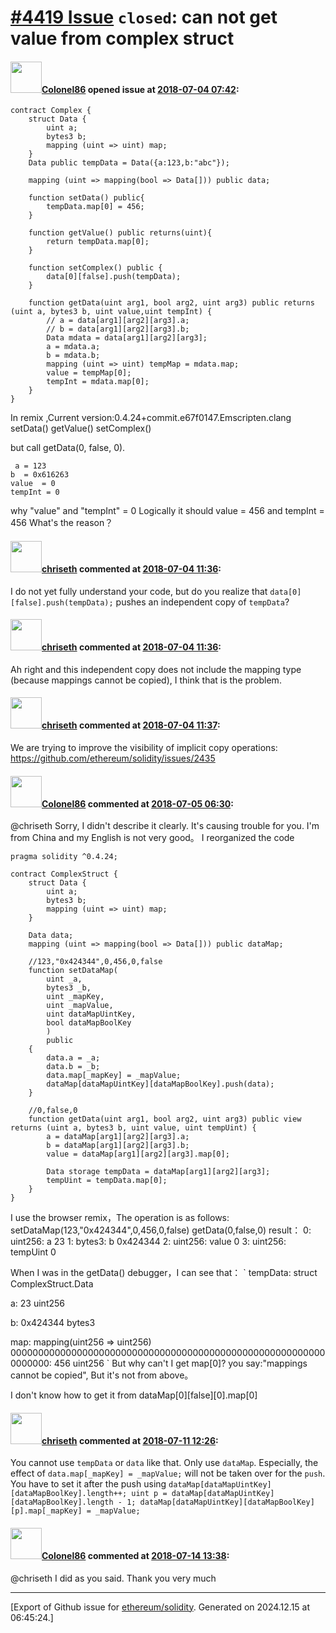 # [\#4419 Issue](https://github.com/ethereum/solidity/issues/4419) `closed`: can not get value from complex struct 

#### <img src="https://avatars.githubusercontent.com/u/11241911?v=4" width="50">[Colonel86](https://github.com/Colonel86) opened issue at [2018-07-04 07:42](https://github.com/ethereum/solidity/issues/4419):

```
contract Complex {
    struct Data {
        uint a;
        bytes3 b;
        mapping (uint => uint) map;
    }
    Data public tempData = Data({a:123,b:"abc"});
    
    mapping (uint => mapping(bool => Data[])) public data;
    
    function setData() public{
        tempData.map[0] = 456;
    }
    
    function getValue() public returns(uint){
        return tempData.map[0];
    }
    
    function setComplex() public {
        data[0][false].push(tempData);
    }
    
    function getData(uint arg1, bool arg2, uint arg3) public returns (uint a, bytes3 b, uint value,uint tempInt) {
        // a = data[arg1][arg2][arg3].a;
        // b = data[arg1][arg2][arg3].b;
        Data mdata = data[arg1][arg2][arg3];
        a = mdata.a;
        b = mdata.b;
        mapping (uint => uint) tempMap = mdata.map;
        value = tempMap[0];
        tempInt = mdata.map[0];
    }
}
```

In remix ,Current version:0.4.24+commit.e67f0147.Emscripten.clang
setData()
getValue()
setComplex() 

but call  getData(0, false, 0).
```
 a = 123
b  = 0x616263
value  = 0
tempInt = 0
```

why "value" and "tempInt" = 0
Logically it should value = 456 and tempInt = 456
What's the reason？



#### <img src="https://avatars.githubusercontent.com/u/9073706?v=4" width="50">[chriseth](https://github.com/chriseth) commented at [2018-07-04 11:36](https://github.com/ethereum/solidity/issues/4419#issuecomment-402452804):

I do not yet fully understand your code, but do you realize that `data[0][false].push(tempData);` pushes an independent copy of `tempData`?

#### <img src="https://avatars.githubusercontent.com/u/9073706?v=4" width="50">[chriseth](https://github.com/chriseth) commented at [2018-07-04 11:36](https://github.com/ethereum/solidity/issues/4419#issuecomment-402452927):

Ah right and this independent copy does not include the mapping type (because mappings cannot be copied), I think that is the problem.

#### <img src="https://avatars.githubusercontent.com/u/9073706?v=4" width="50">[chriseth](https://github.com/chriseth) commented at [2018-07-04 11:37](https://github.com/ethereum/solidity/issues/4419#issuecomment-402453117):

We are trying to improve the visibility of implicit copy operations: https://github.com/ethereum/solidity/issues/2435

#### <img src="https://avatars.githubusercontent.com/u/11241911?v=4" width="50">[Colonel86](https://github.com/Colonel86) commented at [2018-07-05 06:30](https://github.com/ethereum/solidity/issues/4419#issuecomment-402619290):

@chriseth Sorry, I didn't describe it clearly. It's causing trouble for you. I'm from China and my English is not very good。
I reorganized the code

```
pragma solidity ^0.4.24;

contract ComplexStruct {
    struct Data {
        uint a;
        bytes3 b;
        mapping (uint => uint) map;
    }
    
    Data data;
    mapping (uint => mapping(bool => Data[])) public dataMap;
    
    //123,"0x424344",0,456,0,false
    function setDataMap(
        uint _a, 
        bytes3 _b, 
        uint _mapKey, 
        uint _mapValue, 
        uint dataMapUintKey, 
        bool dataMapBoolKey
        ) 
        public
    {
        data.a = _a;
        data.b = _b;
        data.map[_mapKey] = _mapValue;
        dataMap[dataMapUintKey][dataMapBoolKey].push(data);
    }
    
    //0,false,0
    function getData(uint arg1, bool arg2, uint arg3) public view returns (uint a, bytes3 b, uint value, uint tempUint) {
        a = dataMap[arg1][arg2][arg3].a;
        b = dataMap[arg1][arg2][arg3].b;
        value = dataMap[arg1][arg2][arg3].map[0];
        
        Data storage tempData = dataMap[arg1][arg2][arg3];
        tempUint = tempData.map[0];
    }
}
```

I use the browser remix，The operation is as follows:
setDataMap(123,"0x424344",0,456,0,false) 
getData(0,false,0)
result：
0: uint256: a 23
1: bytes3: b 0x424344
2: uint256: value 0
3: uint256: tempUint 0

When I was in the getData() debugger，I can see that：
`
tempData: struct ComplexStruct.Data

a: 23 uint256

b: 0x424344 bytes3

map: mapping(uint256 => uint256)
0000000000000000000000000000000000000000000000000000000000000000: 456 uint256
`
But why can't I get map[0]?
you say:"mappings cannot be copied", But it's not from above。

I don't know how to get it from dataMap[0][false][0].map[0]

#### <img src="https://avatars.githubusercontent.com/u/9073706?v=4" width="50">[chriseth](https://github.com/chriseth) commented at [2018-07-11 12:26](https://github.com/ethereum/solidity/issues/4419#issuecomment-404150796):

You cannot use `tempData` or `data` like that. Only use `dataMap`. Especially, the effect of `data.map[_mapKey] = _mapValue;` will not be taken over for the `push`. You have to set it after the push using `dataMap[dataMapUintKey][dataMapBoolKey].length++; uint p = dataMap[dataMapUintKey][dataMapBoolKey].length - 1; dataMap[dataMapUintKey][dataMapBoolKey][p].map[_mapKey] = _mapValue;`

#### <img src="https://avatars.githubusercontent.com/u/11241911?v=4" width="50">[Colonel86](https://github.com/Colonel86) commented at [2018-07-14 13:38](https://github.com/ethereum/solidity/issues/4419#issuecomment-405024355):

@chriseth I did as you said. Thank you very much


-------------------------------------------------------------------------------



[Export of Github issue for [ethereum/solidity](https://github.com/ethereum/solidity). Generated on 2024.12.15 at 06:45:24.]
